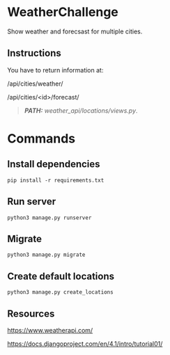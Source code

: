 # WeatherChallenge

Show weather and forecsast for multiple cities.

## Instructions

You have to return information at:

/api/cities/weather/

/api/cities/\<id\>/forecast/

> **_PATH:_** _weather_api/locations/views.py_.

# Commands
## Install dependencies
```
pip install -r requirements.txt
```
## Run server
```
python3 manage.py runserver
```
## Migrate
```
python3 manage.py migrate
```
## Create default locations
```
python3 manage.py create_locations
```
## Resources
https://www.weatherapi.com/

https://docs.djangoproject.com/en/4.1/intro/tutorial01/
